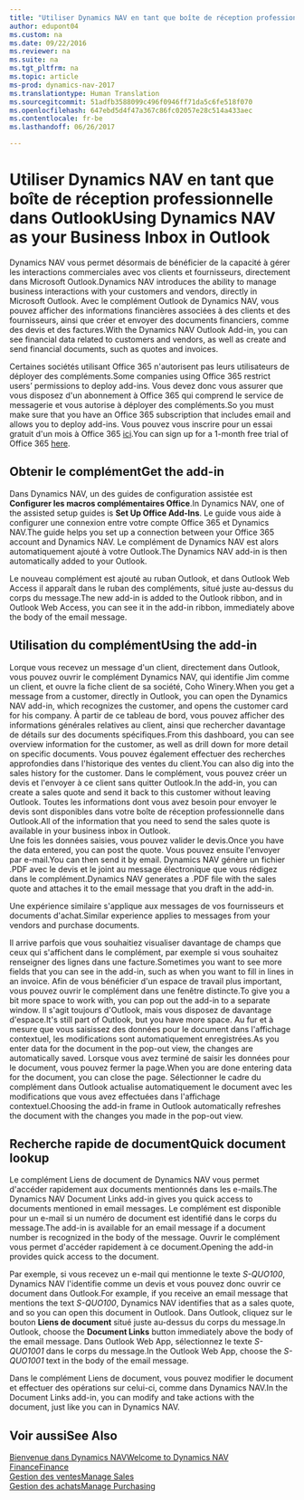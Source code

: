 ```yaml
---
title: "Utiliser Dynamics NAV en tant que boîte de réception professionnelle dans Outlook"
author: edupont04
ms.custom: na
ms.date: 09/22/2016
ms.reviewer: na
ms.suite: na
ms.tgt_pltfrm: na
ms.topic: article
ms-prod: dynamics-nav-2017
ms.translationtype: Human Translation
ms.sourcegitcommit: 51adfb3588099c496f0946ff71da5c6fe518f070
ms.openlocfilehash: 647ebd5d4f47a367c86fc02057e28c514a433aec
ms.contentlocale: fr-be
ms.lasthandoff: 06/26/2017

---
```


# <a name="using-dynamics-nav-as-your-business-inbox-in-outlook"></a><span data-ttu-id="ca67d-102">Utiliser Dynamics NAV en tant que boîte de réception professionnelle dans Outlook</span><span class="sxs-lookup"><span data-stu-id="ca67d-102">Using Dynamics NAV as your Business Inbox in Outlook</span></span>
<span data-ttu-id="ca67d-103">Dynamics NAV vous permet désormais de bénéficier de la capacité à gérer les interactions commerciales avec vos clients et fournisseurs, directement dans Microsoft Outlook.</span><span class="sxs-lookup"><span data-stu-id="ca67d-103">Dynamics NAV introduces the ability to manage business interactions with your customers and vendors, directly in Microsoft Outlook.</span></span> <span data-ttu-id="ca67d-104">Avec le complément Outlook de Dynamics NAV, vous pouvez afficher des informations financières associées à des clients et des fournisseurs, ainsi que créer et envoyer des documents financiers, comme des devis et des factures.</span><span class="sxs-lookup"><span data-stu-id="ca67d-104">With the Dynamics NAV Outlook Add-in, you can see financial data related to customers and vendors, as well as create and send financial documents, such as quotes and invoices.</span></span>  

<span data-ttu-id="ca67d-105">Certaines sociétés utilisant Office 365 n'autorisent pas leurs utilisateurs de déployer des compléments.</span><span class="sxs-lookup"><span data-stu-id="ca67d-105">Some companies using Office 365 restrict users’ permissions to deploy add-ins.</span></span> <span data-ttu-id="ca67d-106">Vous devez donc vous assurer que vous disposez d'un abonnement à Office 365 qui comprend le service de messagerie et vous autorise à déployer des compléments.</span><span class="sxs-lookup"><span data-stu-id="ca67d-106">So you must make sure that you have an Office 365 subscription that includes email and allows you to deploy add-ins.</span></span> <span data-ttu-id="ca67d-107">Vous pouvez vous inscrire pour un essai gratuit d'un mois à Office 365 [ici](https://products.office.com/try).</span><span class="sxs-lookup"><span data-stu-id="ca67d-107">You can sign up for a 1-month free trial of Office 365 [here](https://products.office.com/try).</span></span>  

## <a name="get-the-add-in"></a><span data-ttu-id="ca67d-108">Obtenir le complément</span><span class="sxs-lookup"><span data-stu-id="ca67d-108">Get the add-in</span></span>
<span data-ttu-id="ca67d-109">Dans Dynamics NAV, un des guides de configuration assistée est **Configurer les macros complémentaires Office**.</span><span class="sxs-lookup"><span data-stu-id="ca67d-109">In Dynamics NAV, one of the assisted setup guides is **Set Up Office Add-Ins**.</span></span> <span data-ttu-id="ca67d-110">Le guide vous aide à configurer une connexion entre votre compte Office 365 et Dynamics NAV.</span><span class="sxs-lookup"><span data-stu-id="ca67d-110">The guide helps you  set up a connection between your Office 365 account and Dynamics NAV.</span></span> <span data-ttu-id="ca67d-111">Le complément de Dynamics NAV est alors automatiquement ajouté à votre Outlook.</span><span class="sxs-lookup"><span data-stu-id="ca67d-111">The Dynamics NAV add-in is then automatically added to your Outlook.</span></span>  

<span data-ttu-id="ca67d-112">Le nouveau complément est ajouté au ruban Outlook, et dans Outlook Web Access il apparaît dans le ruban des compléments, situé juste au-dessus du corps du message.</span><span class="sxs-lookup"><span data-stu-id="ca67d-112">The new add-in is added to the Outlook ribbon, and in Outlook Web Access, you can see it in the add-in ribbon, immediately above the body of the email message.</span></span>  

## <a name="using-the-add-in"></a><span data-ttu-id="ca67d-113">Utilisation du complément</span><span class="sxs-lookup"><span data-stu-id="ca67d-113">Using the add-in</span></span>
<span data-ttu-id="ca67d-114">Lorque vous recevez un message d'un client, directement dans Outlook, vous pouvez ouvrir le complément Dynamics NAV, qui identifie Jim comme un client, et ouvre la fiche client de sa société, Coho Winery.</span><span class="sxs-lookup"><span data-stu-id="ca67d-114">When you get a message from a customer, directly in Outlook, you can open the Dynamics NAV add-in, which recognizes the customer, and opens the customer card for his company.</span></span> <span data-ttu-id="ca67d-115">À partir de ce tableau de bord, vous pouvez afficher des informations générales relatives au client, ainsi que rechercher davantage de détails sur des documents spécifiques.</span><span class="sxs-lookup"><span data-stu-id="ca67d-115">From this dashboard, you can see overview information for the customer, as well as drill down for more detail on specific documents.</span></span> <span data-ttu-id="ca67d-116">Vous pouvez également effectuer des recherches approfondies dans l'historique des ventes du client.</span><span class="sxs-lookup"><span data-stu-id="ca67d-116">You can also dig into the sales history for the customer.</span></span>
<span data-ttu-id="ca67d-117">Dans le complément, vous pouvez créer un devis et l'envoyer à ce client sans quitter Outlook.</span><span class="sxs-lookup"><span data-stu-id="ca67d-117">In the add-in, you can create a sales quote and send it back to this customer without leaving Outlook.</span></span> <span data-ttu-id="ca67d-118">Toutes les informations dont vous avez besoin pour envoyer le devis sont disponibles dans votre boîte de réception professionnelle dans Outlook.</span><span class="sxs-lookup"><span data-stu-id="ca67d-118">All of the information that you need to send the sales quote is available in your business inbox in Outlook.</span></span>  
<span data-ttu-id="ca67d-119">Une fois les données saisies, vous pouvez valider le devis.</span><span class="sxs-lookup"><span data-stu-id="ca67d-119">Once you have the data entered, you can post the quote.</span></span> <span data-ttu-id="ca67d-120">Vous pouvez ensuite l'envoyer par e-mail.</span><span class="sxs-lookup"><span data-stu-id="ca67d-120">You can then send it by email.</span></span> <span data-ttu-id="ca67d-121">Dynamics NAV génère un fichier .PDF avec le devis et le joint au message électronique que vous rédigez dans le complément.</span><span class="sxs-lookup"><span data-stu-id="ca67d-121">Dynamics NAV generates a .PDF file with the sales quote and attaches it to the email message that you draft in the add-in.</span></span>  

<span data-ttu-id="ca67d-122">Une expérience similaire s'applique aux messages de vos fournisseurs et documents d'achat.</span><span class="sxs-lookup"><span data-stu-id="ca67d-122">Similar experience applies to messages from your vendors and purchase documents.</span></span>  

<span data-ttu-id="ca67d-123">Il arrive parfois que vous souhaitiez visualiser davantage de champs que ceux qui s'affichent dans le complément, par exemple si vous souhaitez renseigner des lignes dans une facture.</span><span class="sxs-lookup"><span data-stu-id="ca67d-123">Sometimes you want to see more fields that you can see in the add-in, such as when you want to fill in lines in an invoice.</span></span> <span data-ttu-id="ca67d-124">Afin de vous bénéficier d'un espace de travail plus important, vous pouvez ouvrir le complément dans une fenêtre distincte.</span><span class="sxs-lookup"><span data-stu-id="ca67d-124">To give you a bit more space to work with, you can pop out the add-in to a separate window.</span></span> <span data-ttu-id="ca67d-125">Il s'agit toujours d'Outlook, mais vous disposez de davantage d'espace.</span><span class="sxs-lookup"><span data-stu-id="ca67d-125">It's still part of Outlook, but you have more space.</span></span> <span data-ttu-id="ca67d-126">Au fur et à mesure que vous saisissez des données pour le document dans l'affichage contextuel, les modifications sont automatiquement enregistrées.</span><span class="sxs-lookup"><span data-stu-id="ca67d-126">As you enter data for the document in the pop-out view, the changes are automatically saved.</span></span> <span data-ttu-id="ca67d-127">Lorsque vous avez terminé de saisir les données pour le document, vous pouvez fermer la page.</span><span class="sxs-lookup"><span data-stu-id="ca67d-127">When you are done entering data for the document, you can close the page.</span></span> <span data-ttu-id="ca67d-128">Sélectionner le cadre du complément dans Outlook actualise automatiquement le document avec les modifications que vous avez effectuées dans l'affichage contextuel.</span><span class="sxs-lookup"><span data-stu-id="ca67d-128">Choosing the add-in frame in Outlook automatically refreshes the document with the changes you made in the pop-out view.</span></span>  

## <a name="quick-document-lookup"></a><span data-ttu-id="ca67d-129">Recherche rapide de document</span><span class="sxs-lookup"><span data-stu-id="ca67d-129">Quick document lookup</span></span>
<span data-ttu-id="ca67d-130">Le complément Liens de document de Dynamics NAV vous permet d'accéder rapidement aux documents mentionnés dans les e-mails.</span><span class="sxs-lookup"><span data-stu-id="ca67d-130">The Dynamics NAV Document Links add-in gives you quick access to documents mentioned in email messages.</span></span> <span data-ttu-id="ca67d-131">Le complément est disponible pour un e-mail si un numéro de document est identifié dans le corps du message.</span><span class="sxs-lookup"><span data-stu-id="ca67d-131">The add-in is available for an email message if a document number is recognized in the body of the message.</span></span> <span data-ttu-id="ca67d-132">Ouvrir le complément vous permet d'accéder rapidement à ce document.</span><span class="sxs-lookup"><span data-stu-id="ca67d-132">Opening the add-in provides quick access to the document.</span></span>  

<span data-ttu-id="ca67d-133">Par exemple, si vous recevez un e-mail qui mentionne le texte *S-QUO100*, Dynamics NAV l'identifie comme un devis et vous pouvez donc ouvrir ce document dans Outlook.</span><span class="sxs-lookup"><span data-stu-id="ca67d-133">For example, if you receive an email message that mentions the text *S-QUO100*, Dynamics NAV identifies that as a sales quote, and so you can open this document in Outlook.</span></span> <span data-ttu-id="ca67d-134">Dans Outlook, cliquez sur le bouton **Liens de document** situé juste au-dessus du corps du message.</span><span class="sxs-lookup"><span data-stu-id="ca67d-134">In Outlook, choose the **Document Links** button immediately above the body of the email message.</span></span> <span data-ttu-id="ca67d-135">Dans Outlook Web App, sélectionnez le texte *S-QUO1001* dans le corps du message.</span><span class="sxs-lookup"><span data-stu-id="ca67d-135">In the Outlook Web App, choose the *S-QUO1001* text in the body of the email message.</span></span>  

<span data-ttu-id="ca67d-136">Dans le complément Liens de document, vous pouvez modifier le document et effectuer des opérations sur celui-ci, comme dans Dynamics NAV.</span><span class="sxs-lookup"><span data-stu-id="ca67d-136">In the Document Links add-in, you can modify and take actions with the document, just like you can in Dynamics NAV.</span></span>

## <a name="see-also"></a><span data-ttu-id="ca67d-137">Voir aussi</span><span class="sxs-lookup"><span data-stu-id="ca67d-137">See Also</span></span>
[<span data-ttu-id="ca67d-138">Bienvenue dans Dynamics NAV</span><span class="sxs-lookup"><span data-stu-id="ca67d-138">Welcome to Dynamics NAV</span></span>](across-get-started.md)  
[<span data-ttu-id="ca67d-139">Finance</span><span class="sxs-lookup"><span data-stu-id="ca67d-139">Finance</span></span>](finance-setup.md)  
[<span data-ttu-id="ca67d-140">Gestion des ventes</span><span class="sxs-lookup"><span data-stu-id="ca67d-140">Manage Sales</span></span>](sales-manage-sales.md)  
[<span data-ttu-id="ca67d-141">Gestion des achats</span><span class="sxs-lookup"><span data-stu-id="ca67d-141">Manage Purchasing</span></span>](purchasing-manage-purchasing.md)  

